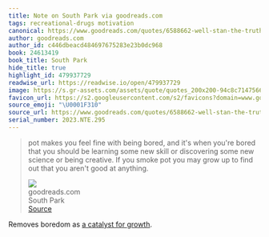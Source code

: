 ```yaml
---
title: Note on South Park via goodreads.com
tags: recreational-drugs motivation
canonical: https://www.goodreads.com/quotes/6588662-well-stan-the-truth-is-marijuana-probably-isn-t-gonna-make
author: goodreads.com
author_id: c446dbeacd484697675283e23b0dc968
book: 24613419
book_title: South Park
hide_title: true
highlight_id: 479937729
readwise_url: https://readwise.io/open/479937729
image: https://s.gr-assets.com/assets/quote/quotes_200x200-94c8c7147566633f5a0d3c5c7954819e.png
favicon_url: https://s2.googleusercontent.com/s2/favicons?domain=www.goodreads.com
source_emoji: "\U0001F310"
source_url: https://www.goodreads.com/quotes/6588662-well-stan-the-truth-is-marijuana-probably-isn-t-gonna-make#:~:text=pot%20makes%20you,good%20at%20anything.
serial_number: 2023.NTE.295
---
```

> pot makes you feel fine with being bored, and it's when you're bored that you should be learning some new skill or discovering some new science or being creative. If you smoke pot you may grow up to find out that you aren't good at anything.
> <div class="quoteback-footer"><div class="quoteback-avatar"><img class="mini-favicon" src="https://s2.googleusercontent.com/s2/favicons?domain=www.goodreads.com"></div><div class="quoteback-metadata"><div class="metadata-inner"><span style="display:none">FROM:</span><div aria-label="goodreads.com" class="quoteback-author"> goodreads.com</div><div aria-label="South Park" class="quoteback-title"> South Park</div></div></div><div class="quoteback-backlink"><a target="_blank" aria-label="go to the full text of this quotation" rel="noopener" href="https://www.goodreads.com/quotes/6588662-well-stan-the-truth-is-marijuana-probably-isn-t-gonna-make#:~:text=pot%20makes%20you,good%20at%20anything." class="quoteback-arrow"> Source</a></div></div>

Removes boredom as [a catalyst for growth](https://www.joshbeckman.org/notes/470412581).